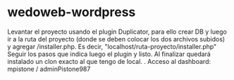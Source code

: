 # wedoweb-wordpress
Levantar el proyecto usando el plugin Duplicator, para ello crear DB y luego ir a la ruta del proyecto (donde se deben colocar los dos archivos subidos) y agregar /installer.php. Es decir, "localhost/ruta-proyecto/installer.php"
Seguir los pasos que indica luego el plugin y listo. Al finalizar quedará instalado un clon exacto al que tengo de local. 
.
Acceso al dashboard: mpistone / adminPistone987
